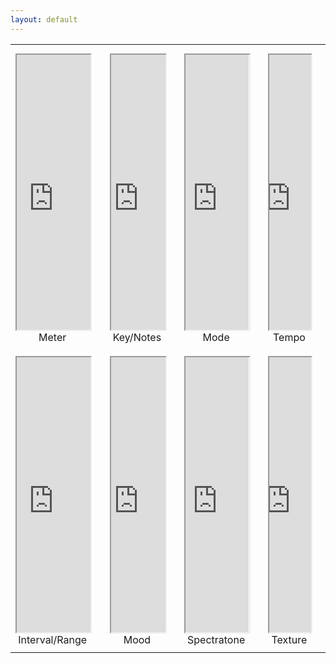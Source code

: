 ```yaml
---
layout: default
---
```


<table cellpadding=0 cellspacing=0 align=center>
 <tr>
  <td width=380 height=0></td>
  <td width=16></td>
  <td width=380></td>
  <td width=16></td>
  <td width=380></td>
  <td width=16></td>
  <td width=380></td>
  <td width=16></td>
 </tr>
 <tr>
  <td height=1></td>
  <td colspan=8></td>
 </tr>
 <tr>
  <td height=440 align=center valign=top><iframe src="https://wheelofnames.com/vgm-8df" width="100%" height="440"></iframe>Meter</td>
  <td></td>
  <td align=center valign=top><iframe src="https://wheelofnames.com/sz8-7ke" width="100%" height="440"></iframe>Key/Notes</td>
  <td></td>
  <td align=center valign=top><iframe src="https://wheelofnames.com/pvm-5v7" width="100%" height="440"></iframe>Mode</td>
  <td></td>
  <td align=center valign=top><iframe src="https://wheelofnames.com/ff3-3sf" width="100%" height="440"></iframe>Tempo</td>
  <td></td>
 </tr>
 <tr>
  <td height=1></td>
 </tr>
 <tr>
  <td height=8></td>
 </tr>
 <tr>
  <td height=440 align=center valign=top><iframe src="https://wheelofnames.com/2ud-zvc" width="100%" height="440"></iframe>Interval/Range</td>
  <td></td>
  <td align=center valign=top><iframe src="https://wheelofnames.com/8km-sdk" width="100%" height="440"></iframe>Mood</td>
  <td></td>
  <td align=center valign=top><iframe src="https://wheelofnames.com/tv6-dvt" width="100%" height="440"></iframe>Spectratone</td>
  <td></td>
  <td align=center valign=top><iframe src="https://wheelofnames.com/hf4-a8r" width="100%" height="440"></iframe>Texture</td>
 </tr>
 <tr>
  <td height=2></td>
 </tr>
</table>

